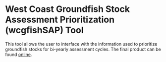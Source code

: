 # West Coast Groundfish Stock Assessment Prioritization (wcgfishSAP) Tool
This tool allows the user to interface with the information used to prioritize groundfish stocks for bi-yearly assessment cycles. The final product can be found [online](https://connect.fisheries.noaa.gov/pfmc-groundfish-assessment-prioritization/).

